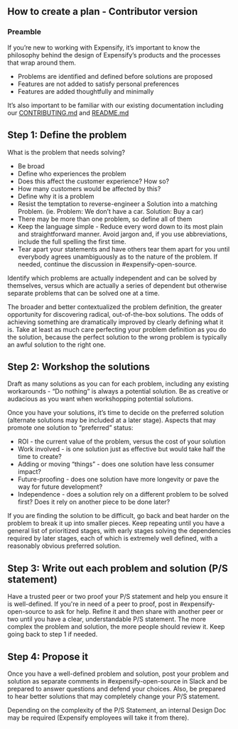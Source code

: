 ## How to create a plan - Contributor version

### Preamble 
If you’re new to working with Expensify, it’s important to know the philosophy behind the design of Expensify’s products and the processes that wrap around them.
- Problems are identified and defined before solutions are proposed
- Features are not added to satisfy personal preferences
- Features are added thoughtfully and minimally

It’s also important to be familiar with our existing documentation including our [CONTRIBUTING.md](https://github.com/Expensify/App/blob/main/CONTRIBUTING.md) and [README.md](https://github.com/Expensify/App/blob/main/README.md)

## Step 1: Define the problem
What is the problem that needs solving? 
- Be broad
- Define who experiences the problem
- Does this affect the customer experience? How so? 
- How many customers would be affected by this?
- Define why it is a problem
- Resist the temptation to reverse-engineer a Solution into a matching Problem.  (ie. Problem: We don’t have a car. Solution: Buy a car) 
- There may be more than one problem, so define all of them
- Keep the language simple - Reduce every word down to its most plain and straightforward manner.  Avoid jargon and, if you use abbreviations, include the full spelling the first time.
- Tear apart your statements and have others tear them apart for you until everybody agrees unambiguously as to the nature of the problem. If needed, continue the discussion in #expensify-open-source.

Identify which problems are actually independent and can be solved by themselves, versus which are actually a series of dependent but otherwise separate problems that can be solved one at a time.

The broader and better contextualized the problem definition, the greater opportunity for discovering radical, out-of-the-box solutions. The odds of achieving something are dramatically improved by clearly defining what it is. Take at least as much care perfecting your problem definition as you do the solution, because the perfect solution to the wrong problem is typically an awful solution to the right one.

## Step 2: Workshop the solutions
Draft as many solutions as you can for each problem, including any existing workarounds - “Do nothing” is always a potential solution. Be as creative or audacious as you want when workshopping potential solutions.

Once you have your solutions, it’s time to decide on the preferred solution (alternate solutions may be included at a later stage). Aspects that may promote one solution to “preferred” status:
- ROI - the current value of the problem, versus the cost of your solution
- Work involved - is one solution just as effective but would take half the time to create?
- Adding or moving “things” - does one solution have less consumer impact?
- Future-proofing - does one solution have more longevity or pave the way for future development?
- Independence - does a solution rely on a different problem to be solved first? Does it rely on another piece to be done later?

If you are finding the solution to be difficult, go back and beat harder on the problem to break it up into smaller pieces. Keep repeating until you have a general list of prioritized stages, with early stages solving the dependencies required by later stages, each of which is extremely well defined, with a reasonably obvious preferred solution.

## Step 3: Write out each problem and solution (P/S statement)
Have a trusted peer or two proof your P/S statement and help you ensure it is well-defined. If you're in need of a peer to proof, post in #expensify-open-source to ask for help. Refine it and then share with another peer or two until you have a clear, understandable P/S statement. The more complex the problem and solution, the more people should review it. Keep going back to step 1 if needed.

## Step 4: Propose it
Once you have a well-defined problem and solution, post your problem and solution as separate comments in ​​#expensify-open-source in Slack and be prepared to answer questions and defend your choices. Also, be prepared to hear better solutions that may completely change your P/S statement. 

Depending on the complexity of the P/S Statement, an internal Design Doc may be required (Expensify employees will take it from there).
